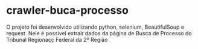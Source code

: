 # crawler-buca-processo

O projeto foi desenvolvido utilizando python, selenium, BeautifulSoup e request.
Nele é possivel extrair dados da página de Busca de Processo do Tribunal Regionaçç Federal da 2º Região

